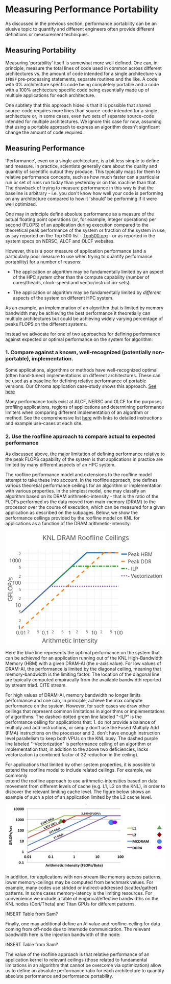 # Measuring Performance Portability

As discussed in the previous section, performance portability can be an elusive topic to quantify 
and different engineers often provide different definitions or measurement techniques.

## Measuring Portability

Measuring 'portability' itself is somewhat more well defined. One can, in principle, measure the 
total lines of code used in common across different architectures vs. the amount of code intended 
for a single architecture via ``IFDEF`` pre-processing statements, separate routines and the like. A code with 0% 
architecture specfic code being completely portable and a code with a 100% architecture specific 
code being essentially made up of multiple applications for each architecture. 

One subtlety that this approach hides is that it is possible that shared source-code requires more lines than source-code intended for a single architecture 
or, in some cases, even two sets of separate source-code intended for multiple architectures. We ignore this case for now, assuming that using a portable 
approach to express an algorithm doesn't signficant change the amount of code required. 

## Measuring Performance

'Performance', even on a single architecture, is a bit less simple to define and measure. In 
practice, scientists generally care about the quality and quantity of scientific output they 
produce. This typically maps for them to relative performance concepts, such as how much faster 
can a particular run or set of runs run today than yesterday or on this machine than that. The 
drawback of trying to measure performance in this way is that the baseline is arbitrary - i.e. you 
don't know how well your code is performing on any architecture compared to how it 'should' be 
performing if it were well optimized.

One may in principle define absolute performance as a measure of the actual floating point operations (or, for example, integer operations) per second 
(FLOPS) of an 
application during execution compared to the theoretical peak performance of the system or fraction of the system in use, as say reported on the Top 500 
list - [Top500.org](https://www.top500.org) - or as reported in the system specs on NERSC, ALCF and OLCF websites.

However, this is a poor measure of application performance (and a particularly poor measure to use when trying to quantify performance portability) for a 
number of reasons:

* The application or algorithm may be fundamentally limited by an aspect of the HPC system other than the compute capability (number of cores/theads, 
clock-speed and vector/instruction-sets)

* The application or algorithm may be fundamentally limited by *different* aspects of the system on different HPC system. 

As an example, an implemenation of an algorithm that is limited by memory bandwidth may be achieving the best performance it theoretially can multiple 
architectures but could be achieving widely varying percentage of peaks FLOPS on the different systems. 

Instead we advocate for one of two approaches for defining performance against expected or optimal performance on the system for algorithm:

### 1. Compare against a known, well-recognized (potentially non-portable), implementation. 

Some applications, algorithms or methods have well-recognized optimal (often hand-tuned) implementations on different architectures. These can be used as a 
baseline for defining relative performance of portable versions. Our Chroma application case-study shows this approach. [See 
here](/case_studies/qcd/overview.md) 

Many performance tools exist at ALCF, NERSC and OLCF for the purposes profiling applications, regions of applications and determining performance limiters 
when comparing different implementation of an algorithm or method. See the comprehensive list [here](/facilities/tools.md) with links to detailed 
instructions and example use-cases at each site. 

### 2. Use the roofline approach to compare actual to expected performance

As discussed above, the major limitation of defining performance relative to the peak FLOPS capability of the system is that applications in practice are 
limited by many different aspects of an HPC system. 

The roofline performance model and extensions to the roofline model attempt to take these into account. In the roofline approach, one defines various 
theoretial performance ceilings for an algorithm or implementation with various properties. In the simplest model, one may classify an algorithm based on 
its DRAM arithmetic-intensity - that is the ratio of the FLOPs performed vs the data moved from main-memory (DRAM) to the processor over the course of 
execution, which can be measured for a given application as described on the subpages. Below, we show the performance ceilings provided by the roofline 
model on KNL for applications as a function of the DRAM arithmetic-intensity:

<center><img src="KNLRoofline.png" width=500></center>

Here the blue line represents the optimal performance on the system that can be achieved for an application running out of the KNL High-Bandwidth Memory 
(HBM) with a given
DRAM-AI (the x-axis value). For low
values of DRAM-AI, the performance is limited by the diagonal ceiling, meaning that memory-bandwidth is the limiting factor. The location of the diagonal
line are typically computed empiracally from the available bandwidth reported by stream triad. CITE stream.

For high values of DRAM-AI,
memory bandwidth no longer limits performance and one can, in principle, achieve the max compute performance on the system. However, for such cases we draw 
other ceilings that represent common limitations in algorithms or implementations of algorithms. The dashed-dotted green line labeled "-ILP" is the
performance ceiling for applications that: 1. do not provide a balance of multiply and add instructions, or simply don't use the Fused Multiply Add (FMA)
instructions on the processor and 2. don't have enough instruction level parallelism to keep both VPUs on the KNL busy. The dashed purple line labeled 
"-Vectorization" is performance ceiling of an algorithm or implementation that, in addition to the above two deficiencies, lacks vectorization (a 
combined factor of 32 reduction in the ceiling).

For applications that limited by other system properties, it is possible to extend the roofline model to include related ceilings. For example, we commonly    
extend the roofline approach to use arithmetic-intensities based on data movement from different levels of cache (e.g. L1, L2 on the KNL), in order to 
discover the relevant limiting cache level. The figure below shows an example of such a plot of an application limited by the L2 cache level.

<center><img src="MultiRoofline.png" width=500></center>

In addition, for applications with non-stream like memory access patterns, lower memory-ceilings may be computed 
from benchmark values. For example, many codes use strided or indirect-addressed (scatter/gather) patterns. In some cases memory-latency is the limiting resources. 
For convenience we include a table of empirical/effective bandwidths on the KNL nodes (Cori/Theta) and Titan GPUs for 
different patterns. 

INSERT Table from Sam?

Finally, one may additional define an AI value and roofline-ceiling for data coming from off-node due to internode 
communication. The relevant bandwidth here is the injection bandwidth of the node:

INSERT Table from Sam?

The value of the roofline approach is that relative performance of an application kernel to relevant ceilings (those related to fundamental limitations in an algorithm 
that cannot be overcome via optimization) allow us to define an absolute performance ratio for each architecture to quantity absolute performance and performance 
portability. 
